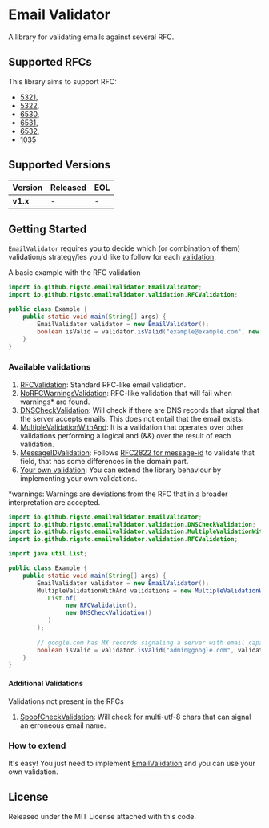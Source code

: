 # Email Validator

A library for validating emails against several RFC.

## Supported RFCs
This library aims to support RFC:

* [5321](https://tools.ietf.org/html/rfc5321),
* [5322](https://tools.ietf.org/html/rfc5322),
* [6530](https://tools.ietf.org/html/rfc6530),
* [6531](https://tools.ietf.org/html/rfc6531),
* [6532](https://tools.ietf.org/html/rfc6532),
* [1035](https://tools.ietf.org/html/rfc1035) 

## Supported Versions
| Version  | Released | EOL |
|----------|----------|-----|
| **v1.x** | -        | -   |

## Getting Started

`EmailValidator` requires you to decide which (or combination of them)
validation/s strategy/ies you'd like to follow for each
[validation](#available-validations).

A basic example with the RFC validation

```java
import io.github.rigsto.emailvalidator.EmailValidator;
import io.github.rigsto.emailvalidator.validation.RFCValidation;

public class Example {
    public static void main(String[] args) {
        EmailValidator validator = new EmailValidator();
        boolean isValid = validator.isValid("example@example.com", new RFCValidation()); // true
    }
}
```

### Available validations

1. [RFCValidation](/src/main/java/io/github/rigsto/emailvalidator/validation/RFCValidation.java): Standard RFC-like email validation.
2. [NoRFCWarningsValidation](/src/main/java/io/github/rigsto/emailvalidator/validation/NoRFCWarningsValidation.java):
   RFC-like validation that will fail when warnings* are found.
3. [DNSCheckValidation](/src/main/java/io/github/rigsto/emailvalidator/validation/DNSCheckValidation.java):
   Will check if there are DNS records that signal that the server accepts emails. This does not entail that the email exists.
4. [MultipleValidationWithAnd](/src/main/java/io/github/rigsto/emailvalidator/validation/MultipleValidationWithAnd.java):
   It is a validation that operates over other validations performing a logical and (&&) over the result of each validation.
5. [MessageIDValidation](/src/main/java/io/github/rigsto/emailvalidator/validation/MessageIDValidation.java):
   Follows [RFC2822 for message-id](https://tools.ietf.org/html/rfc2822#section-3.6.4) to validate that field, that has some differences in the domain part.
6. [Your own validation](#how-to-extend): You can extend the library behaviour
   by implementing your own validations.

*warnings: Warnings are deviations from the RFC that in a broader interpretation
are accepted.

```java
import io.github.rigsto.emailvalidator.EmailValidator;
import io.github.rigsto.emailvalidator.validation.DNSCheckValidation;
import io.github.rigsto.emailvalidator.validation.MultipleValidationWithAnd;
import io.github.rigsto.emailvalidator.validation.RFCValidation;

import java.util.List;

public class Example {
    public static void main(String[] args) {
        EmailValidator validator = new EmailValidator();
        MultipleValidationWithAnd validations = new MultipleValidationWithAnd(
           List.of(
                new RFCValidation(),
                new DNSCheckValidation()
           )
        );
        
        // google.com has MX records signaling a server with email capabilities
        boolean isValid = validator.isValid("admin@google.com", validations); // true
    }
}
```

#### Additional Validations

Validations not present in the RFCs

1. [SpoofCheckValidation](/src/main/java/io/github/rigsto/emailvalidator/validation/extra/SpoofCheckValidation.java):
   Will check for multi-utf-8 chars that can signal an erroneous email name.

### How to extend

It's easy! You just need to implement
[EmailValidation](/src/main/java/io/github/rigsto/emailvalidator/validation/EmailValidation.java) and you can use your own
validation.

## License

Released under the MIT License attached with this code.
